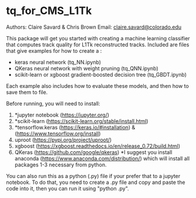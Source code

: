 # tq_for_CMS_L1Tk

Authors: Claire Savard & Chris Brown 
Email: claire.savard@colorado.edu

This package will get you started with creating a machine
learning classifier that computes track quality for L1Tk
reconstructed tracks. Included are files that give examples
for how to create a :
- keras neural network (tq_NN.ipynb) 
- QKeras neural network with weight pruning (tq_QNN.ipynb) 
- scikit-learn or xgboost gradient-boosted decision tree (tq_GBDT.ipynb)

Each example also includes how to evaluate these models, and then how
to save them to file.

Before running, you will need to install:
1. *jupyter notebook (https://jupyter.org/)
2. *scikit-learn (https://scikit-learn.org/stable/install.html)
3. *tensorflow.keras (https://keras.io/#installation) & (https://www.tensorflow.org/install)
4. uproot (https://pypi.org/project/uproot/)  
5. xgboost (https://xgboost.readthedocs.io/en/release_0.72/build.html)
6. QKeras (https://github.com/google/qkeras)
*I suggest you install anaconda 
(https://www.anaconda.com/distribution/) which will install
all packages 1-3 necessary from python.

You can also run this as a python (.py) file if your prefer
that to a jupyter notebook. To do that, you need to create a
.py file and copy and paste the code into it, then you can
run it using "python <filename>.py".
